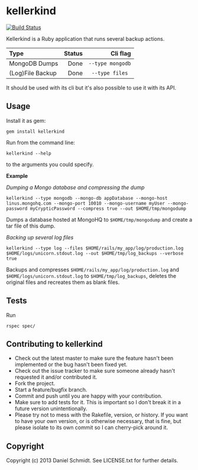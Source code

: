 # kellerkind

[![Build Status](https://travis-ci.org/dsci/kellerkind.png?branch=master)](https://travis-ci.org/dsci/kellerkind)

Kellerkind is a Ruby application that runs several backup actions.

|Type | Status| Cli flag
|:----|-------:|--------:|
|MongoDB Dumps | Done | ```--type mongodb```|
|(Log)File Backup | Done | ```--type files ```|


It should be used with its cli but it's also possible to use it with its API.

## Usage

Install it as gem:

```
gem install kellerkind
```

Run from the command line:

```
kellerkind --help
```

to the arguments you could specify.

**Example**

*Dumping a Mongo database and compressing the dump*

```
kellerkind --type mongodb --mongo-db appDatabase --mongo-host linus.mongohq.com --mongo-port 10010 --mongo-username myUser --mongo-password myCrypticPassword --compress true --out $HOME/tmp/mongodump
```

Dumps a database hosted at MongoHQ to <code>$HOME/tmp/mongodump</code> and create a tar file of this dump.

*Backing up several log files*

```
kellerkind --type log --files $HOME/rails/my_app/log/production.log $HOME/logs/unicorn.stdout.log --out $HOME/tmp/log_backups --verbose true
```

Backups and compresses ```$HOME/rails/my_app/log/production.log``` and ```$HOME/logs/unicorn.stdout.log``` to ```$HOME/tmp/log_backups```, deletes the original files and recreates them as blank files.

## Tests

Run

```
rspec spec/
```

## Contributing to kellerkind

* Check out the latest master to make sure the feature hasn't been implemented or the bug hasn't been fixed yet.
* Check out the issue tracker to make sure someone already hasn't requested it and/or contributed it.
* Fork the project.
* Start a feature/bugfix branch.
* Commit and push until you are happy with your contribution.
* Make sure to add tests for it. This is important so I don't break it in a future version unintentionally.
* Please try not to mess with the Rakefile, version, or history. If you want to have your own version, or is otherwise necessary, that is fine, but please isolate to its own commit so I can cherry-pick around it.

## Copyright

Copyright (c) 2013 Daniel Schmidt. See LICENSE.txt for
further details.

